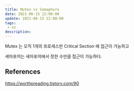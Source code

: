 ```yaml
---
title: Mutex vs Semaphore
date: 2021-06-15 22:00:00
update: 2021-06-15 22:00:00
tags:
 - os
description:
---
```


Mutex 는 오직 1개의 프로세스만 Critical Section 에 접근이 가능하고

세마포어는 세마포어에서 정한 수만큼 접근이 가능하다.

## References

https://worthpreading.tistory.com/90
